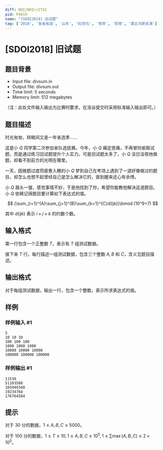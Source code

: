```yaml
---
diff: NOI/NOI+/CTSC
pid: P4619
name: "[SDOI2018] 旧试题"
tag: ['2018', '各省省选', '山东', 'O2优化', '枚举', '剪枝', '莫比乌斯反演']
---
```

# [SDOI2018] 旧试题
## 题目背景

 - Input file: divsum.in
 - Output file: divsum.out
 - Time limit: 5 seconds
 - Memory limit: 512 megabytes
 
 （注：此处文件输入输出为比赛时要求，在洛谷提交时采用标准输入输出即可。）
## 题目描述

时光匆匆，转眼间又是一年省选季……

这是小 $Q$ 同学第二次参加省队选拔赛。今年，小 $Q$ 痛定思痛，不再冒险偷取试题，而是通过练习旧试题提升个人实力。可是旧试题太多了，小 $Q$ 没日没夜地做题，却看不到前方的光明在哪里。

一天，因做题过度而疲惫入睡的小 $Q$ 梦到自己在考场上遇到了一道好像做过的题目，却怎么也想不起曾经自己是怎么解决它的，直到醒来还心有余悸。

小 $Q$ 眉头一皱，感觉事情不妙，于是他找到了你，希望你能教他解决这道题目。小 $Q$ 依稀记得题目要计算如下表达式的值。

$$
(\sum_{i=1}^{A}\sum_{j=1}^{B}\sum_{k=1}^{C}d(ijk))\bmod (10^9+7)
$$

其中 $d(ijk)$ 表示 $i × j × k$ 的约数个数。
## 输入格式

第一行包含一个正整数 $T$，表示有 $T$ 组测试数据。

接下来 $T$ 行，每行描述一组测试数据，包含三个整数 $A, B$ 和 $C$，含义见题目描述。
## 输出格式

对于每组测试数据，输出一行，包含一个整数，表示所求表达式的值。
## 样例

### 样例输入 #1
```
5
10 10 10
100 100 100
1000 1000 1000
10000 10000 10000
100000 100000 100000
```
### 样例输出 #1
```
11536
51103588
165949340
19234764
176764584
```
## 提示

对于 $30$ 分的数据，$1 ≤ A, B, C ≤ 5000$。

对于 $100$ 分的数据，$1 ≤ T ≤ 10, 1 ≤ A, B, C ≤ 10^5, 1 ≤ \sum{\max(A, B, C)} ≤ 2 \times 10^5$。
